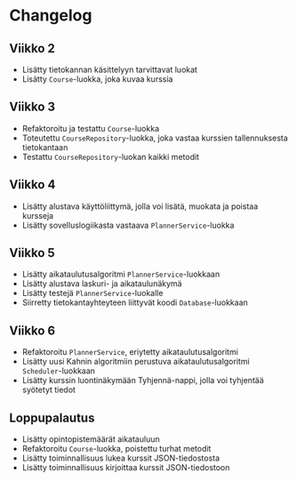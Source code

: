 # Changelog

## Viikko 2

- Lisätty tietokannan käsittelyyn tarvittavat luokat
- Lisätty `Course`-luokka, joka kuvaa kurssia

## Viikko 3

- Refaktoroitu ja testattu `Course`-luokka
- Toteutettu `CourseRepository`-luokka, joka vastaa kurssien tallennuksesta tietokantaan
- Testattu `CourseRepository`-luokan kaikki metodit

## Viikko 4

- Lisätty alustava käyttöliittymä, jolla voi lisätä, muokata ja poistaa kursseja
- Lisätty sovelluslogiikasta vastaava `PlannerService`-luokka

## Viikko 5

- Lisätty aikataulutusalgoritmi `PlannerService`-luokkaan
- Lisätty alustava laskuri- ja aikataulunäkymä
- Lisätty testejä `PlannerService`-luokalle
- Siirretty tietokantayhteyteen liittyvät koodi `Database`-luokkaan

## Viikko 6

- Refaktoroitu `PlannerService`, eriytetty aikataulutusalgoritmi
- Lisätty uusi Kahnin algoritmiin perustuva aikataulutusalgoritmi `Scheduler`-luokkaan
- Lisätty kurssin luontinäkymään Tyhjennä-nappi, jolla voi tyhjentää syötetyt tiedot

## Loppupalautus

- Lisätty opintopistemäärät aikatauluun
- Refaktoroitu `Course`-luokka, poistettu turhat metodit
- Lisätty toiminnallisuus lukea kurssit JSON-tiedostosta
- Lisätty toiminnallisuus kirjoittaa kurssit JSON-tiedostoon
